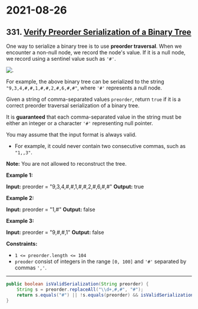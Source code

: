# 2021-08-26

## 331. [Verify Preorder Serialization of a Binary Tree](https://leetcode.com/problems/verify-preorder-serialization-of-a-binary-tree/)

One way to serialize a binary tree is to use **preorder traversal**. When we encounter a non-null node, we record the node's value. If it is a null node, we record using a sentinel value such as `'#'`.

![.](https://assets.leetcode.com/uploads/2021/03/12/pre-tree.jpg)

For example, the above binary tree can be serialized to the string `"9,3,4,#,#,1,#,#,2,#,6,#,#"`, where `'#'` represents a null node.

Given a string of comma-separated values `preorder`, return `true` if it is a correct preorder traversal serialization of a binary tree.

It is **guaranteed** that each comma-separated value in the string must be either an integer or a character `'#'` representing null pointer.

You may assume that the input format is always valid.

- For example, it could never contain two consecutive commas, such as `"1,,3"`.

**Note:** You are not allowed to reconstruct the tree.

**Example 1:**

**Input:** preorder = "9,3,4,#,#,1,#,#,2,#,6,#,#"
**Output:** true

**Example 2:**

**Input:** preorder = "1,#"
**Output:** false

**Example 3:**

**Input:** preorder = "9,#,#,1"
**Output:** false

**Constraints:**

- `1 <= preorder.length <= 104`
- `preoder` consist of integers in the range `[0, 100]` and `'#'` separated by commas `','`.

---

```java
public boolean isValidSerialization(String preorder) {
    String s = preorder.replaceAll("\\d+,#,#", "#");
    return s.equals("#") || !s.equals(preorder) && isValidSerialization(s);
}
```

